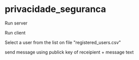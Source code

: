 # privacidade_seguranca

Run server

Run client

Select a user from the list on file "registered_users.csv"

send message using publick key of receipient + message text